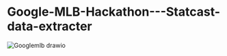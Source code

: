 # Google-MLB-Hackathon---Statcast-data-extracter
![Googlemlb drawio](https://github.com/user-attachments/assets/0410c65b-38ff-42da-ae8d-42a479c45adf)
